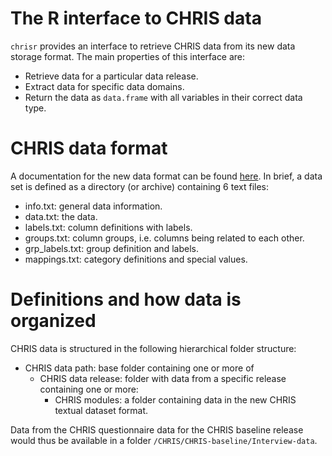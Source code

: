 # The R interface to CHRIS data

`chrisr` provides an interface to retrieve CHRIS data from its new data storage
format. The main properties of this interface are:
- Retrieve data for a particular data release.
- Extract data for specific data domains.
- Return the data as `data.frame` with all variables in their correct data type.

# CHRIS data format

A documentation for the new data format can be found
[here](https://wiki.gm.eurac.edu/index.php?title=Textual_Dataset_Format). In
brief, a data set is defined as a directory (or archive) containing 6 text
files:

- info.txt: general data information.
- data.txt: the data.
- labels.txt: column definitions with labels.
- groups.txt: column groups, i.e. columns being related to each other.
- grp_labels.txt: group definition and labels.
- mappings.txt: category definitions and special values.

# Definitions and how data is organized

CHRIS data is structured in the following hierarchical folder structure:

- CHRIS data path: base folder containing one or more of
  - CHRIS data release: folder with data from a specific release containing one
    or more:
	- CHRIS modules: a folder containing data in the new CHRIS textual dataset
      format.

Data from the CHRIS questionnaire data for the CHRIS baseline release would thus
be available in a folder `/CHRIS/CHRIS-baseline/Interview-data`.
